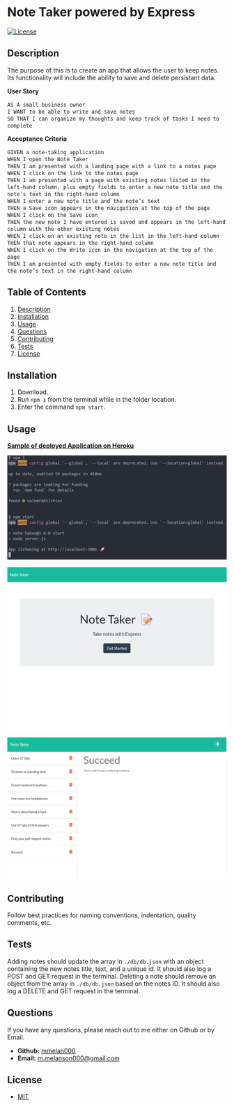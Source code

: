 # Note Taker powered by Express
[![License](https://img.shields.io/badge/License-MIT-yellow.svg)](https://opensource.org/licenses/MIT)  

## Description  

The purpose of this is to create an app that allows the user to keep notes. Its functionality will include the ability to save and delete persistant data.

**User Story**
```
AS A small business owner
I WANT to be able to write and save notes
SO THAT I can organize my thoughts and keep track of tasks I need to complete
```

**Acceptance Criteria**
```
GIVEN a note-taking application
WHEN I open the Note Taker
THEN I am presented with a landing page with a link to a notes page
WHEN I click on the link to the notes page
THEN I am presented with a page with existing notes listed in the left-hand column, plus empty fields to enter a new note title and the note’s text in the right-hand column
WHEN I enter a new note title and the note’s text
THEN a Save icon appears in the navigation at the top of the page
WHEN I click on the Save icon
THEN the new note I have entered is saved and appears in the left-hand column with the other existing notes
WHEN I click on an existing note in the list in the left-hand column
THEN that note appears in the right-hand column
WHEN I click on the Write icon in the navigation at the top of the page
THEN I am presented with empty fields to enter a new note title and the note’s text in the right-hand column
```

## Table of Contents  
1. [Description](#description)  
2. [Installation](#installation)  
3. [Usage](#usage)  
4. [Questions](#questions)  
5. [Contributing](#contributing)  
6. [Tests](#tests)  
7. [License](#license)
## Installation  

1. Download. 
2. Run ```npm i``` from the terminal while in the folder location. 
3. Enter the command ```npm start```.  

## Usage  

**[Sample of deployed Application on Heroku](https://notetaker-powered-by-expressjs.herokuapp.com/)**

![App Screenshot](./assets/images/SS1.png) 

![App Screenshot](./assets/images/SS2.png) 

![App Screenshot](./assets/images/SS3.png) 

## Contributing  

Follow best practices for naming conventions, indentation, quality comments, etc.  

## Tests  

Adding notes should update the array in ```./db/db.json``` with an object containing the new notes title, text, and a unique id. It should also log a POST and GET request in the terminal.
Deleting a note should remove an object from the array in ```./db/db.json``` based on the notes ID. It should also log a DELETE and GET request in the terminal.

## Questions  

If you have any questions, please reach out to me either on Github or by Email.
  - **Github:** [mmelan000](https://github.com/mmelan000)
  - **Email:** [m.melanson000@gmail.com](mailto:m.melanson000@gmail.com)

## License  

- [MIT](https://opensource.org/licenses/MIT)